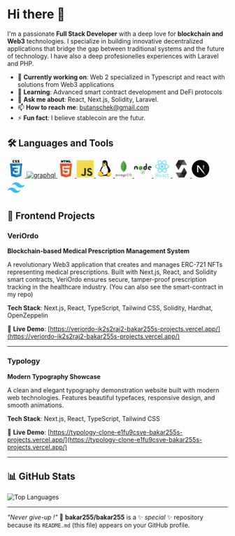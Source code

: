 # Hi there 👋 

I'm a passionate **Full Stack Developer** with a deep love for **blockchain and Web3** technologies. I specialize in building innovative decentralized applications that bridge the gap between traditional systems and the future of technology. I have also
a deep profesionelles experiences with Laravel and PHP.

- 🔭 **Currently working on**: Web 2 specialized in Typescript and react with solutions from Web3 applications
- 🌱 **Learning**: Advanced smart contract development and DeFi protocols
- 💬 **Ask me about**: React, Next.js, Solidity, Laravel.
- 📫 **How to reach me**: [butanschek@gmail.com](mailto:butanschek@gmail.com)
- ⚡ **Fun fact**: I believe stablecoin are the futur.

## 🛠️ Languages and Tools

<p align="left">
  <a href="https://www.w3schools.com/css/" target="_blank" rel="noreferrer">
    <img src="https://raw.githubusercontent.com/devicons/devicon/master/icons/css3/css3-original-wordmark.svg" alt="css3" width="40" height="40"/>
  </a>
  <a href="https://graphql.org" target="_blank" rel="noreferrer">
    <img src="https://www.vectorlogo.zone/logos/graphql/graphql-icon.svg" alt="graphql" width="40" height="40"/>
  </a>
  <a href="https://www.w3.org/html/" target="_blank" rel="noreferrer">
    <img src="https://raw.githubusercontent.com/devicons/devicon/master/icons/html5/html5-original-wordmark.svg" alt="html5" width="40" height="40"/>
  </a>
  <a href="https://developer.mozilla.org/en-US/docs/Web/JavaScript" target="_blank" rel="noreferrer">
    <img src="https://raw.githubusercontent.com/devicons/devicon/master/icons/javascript/javascript-original.svg" alt="javascript" width="40" height="40"/>
  </a>
  <a href="https://www.linux.org/" target="_blank" rel="noreferrer">
    <img src="https://raw.githubusercontent.com/devicons/devicon/master/icons/linux/linux-original.svg" alt="linux" width="40" height="40"/>
  </a>
  <a href="https://www.mongodb.com/" target="_blank" rel="noreferrer">
    <img src="https://raw.githubusercontent.com/devicons/devicon/master/icons/mongodb/mongodb-original-wordmark.svg" alt="mongodb" width="40" height="40"/>
  </a>
  <a href="https://nodejs.org" target="_blank" rel="noreferrer">
    <img src="https://raw.githubusercontent.com/devicons/devicon/master/icons/nodejs/nodejs-original-wordmark.svg" alt="nodejs" width="40" height="40"/>
  </a>
  <a href="https://reactjs.org/" target="_blank" rel="noreferrer">
    <img src="https://raw.githubusercontent.com/devicons/devicon/master/icons/react/react-original-wordmark.svg" alt="react" width="40" height="40"/>
  </a>
  <a href="https://soliditylang.org/" target="_blank" rel="noreferrer">
    <img src="https://raw.githubusercontent.com/devicons/devicon/master/icons/solidity/solidity-original.svg" alt="solidity" width="40" height="40"/>
  </a>
  <a href="https://nextjs.org/" target="_blank" rel="noreferrer">
    <img src="https://raw.githubusercontent.com/devicons/devicon/master/icons/nextjs/nextjs-original.svg" alt="nextjs" width="40" height="40"/>
  </a>
  <a href="https://tailwindcss.com/" target="_blank" rel="noreferrer">
    <img src="https://raw.githubusercontent.com/devicons/devicon/master/icons/tailwindcss/tailwindcss-plain.svg" alt="tailwindcss" width="40" height="40"/>
  </a>
</p>

## 🚀 Frontend Projects

### VeriOrdo
**Blockchain-based Medical Prescription Management System**

A revolutionary Web3 application that creates and manages ERC-721 NFTs representing medical prescriptions. Built with Next.js, React, and Solidity smart contracts, VeriOrdo ensures secure, tamper-proof prescription tracking in the healthcare industry. (You can also see the smart-contract in my repo)

**Tech Stack**: Next.js, React, TypeScript, Tailwind CSS, Solidity, Hardhat, OpenZeppelin

🔗 **Live Demo**: [https://veriordo-ik2s2raj2-bakar255s-projects.vercel.app/](https://veriordo-ik2s2raj2-bakar255s-projects.vercel.app/)

---

### Typology
**Modern Typography Showcase**

A clean and elegant typography demonstration website built with modern web technologies. Features beautiful typefaces, responsive design, and smooth animations.

**Tech Stack**: Next.js, React, TypeScript, Tailwind CSS

🔗 **Live Demo**: [https://typology-clone-e1fu9csve-bakar255s-projects.vercel.app/](https://typology-clone-e1fu9csve-bakar255s-projects.vercel.app/)

---

## 📊 GitHub Stats
![Top Languages](https://github-readme-stats.vercel.app/api/top-langs/?username=YOUR_USERNAME&layout=compact&theme=dark&hide_border=true)

---

*"Never give-up !"* 🚀
**bakar255/bakar255** is a ✨ _special_ ✨ repository because its `README.md` (this file) appears on your GitHub profile.

